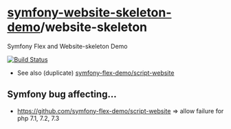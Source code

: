 # [symfony-website-skeleton-demo](https://symfony-website-skeleton-demo.github.io)/website-skeleton
Symfony Flex and Website-skeleton Demo

[![Build Status](https://travis-ci.org/symfony-website-skeleton-demo/website-skeleton.svg?branch=master)](https://travis-ci.org/symfony-website-skeleton-demo/website-skeleton)

* See also (duplicate) [symfony-flex-demo/script-website](https://travis-ci.org/symfony-flex-demo/script-website)

## Symfony bug affecting...
* https://github.com/symfony-flex-demo/script-website => allow failure for php 7.1, 7.2, 7.3
